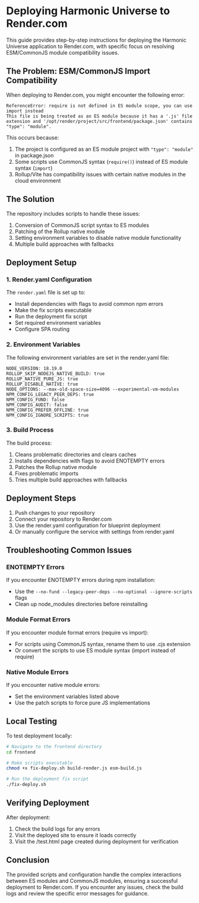 # Deploying Harmonic Universe to Render.com

This guide provides step-by-step instructions for deploying the Harmonic Universe application to Render.com, with specific focus on resolving ESM/CommonJS module compatibility issues.

## The Problem: ESM/CommonJS Import Compatibility

When deploying to Render.com, you might encounter the following error:

```
ReferenceError: require is not defined in ES module scope, you can use import instead
This file is being treated as an ES module because it has a '.js' file extension and '/opt/render/project/src/frontend/package.json' contains "type": "module".
```

This occurs because:

1. The project is configured as an ES module project with `"type": "module"` in package.json
2. Some scripts use CommonJS syntax (`require()`) instead of ES module syntax (`import`)
3. Rollup/Vite has compatibility issues with certain native modules in the cloud environment

## The Solution

The repository includes scripts to handle these issues:

1. Conversion of CommonJS script syntax to ES modules
2. Patching of the Rollup native module
3. Setting environment variables to disable native module functionality
4. Multiple build approaches with fallbacks

## Deployment Setup

### 1. Render.yaml Configuration

The `render.yaml` file is set up to:

- Install dependencies with flags to avoid common npm errors
- Make the fix scripts executable
- Run the deployment fix script
- Set required environment variables
- Configure SPA routing

### 2. Environment Variables

The following environment variables are set in the render.yaml file:

```
NODE_VERSION: 18.19.0
ROLLUP_SKIP_NODEJS_NATIVE_BUILD: true
ROLLUP_NATIVE_PURE_JS: true
ROLLUP_DISABLE_NATIVE: true
NODE_OPTIONS: --max-old-space-size=4096 --experimental-vm-modules
NPM_CONFIG_LEGACY_PEER_DEPS: true
NPM_CONFIG_FUND: false
NPM_CONFIG_AUDIT: false
NPM_CONFIG_PREFER_OFFLINE: true
NPM_CONFIG_IGNORE_SCRIPTS: true
```

### 3. Build Process

The build process:

1. Cleans problematic directories and clears caches
2. Installs dependencies with flags to avoid ENOTEMPTY errors
3. Patches the Rollup native module
4. Fixes problematic imports
5. Tries multiple build approaches with fallbacks

## Deployment Steps

1. Push changes to your repository
2. Connect your repository to Render.com
3. Use the render.yaml configuration for blueprint deployment
4. Or manually configure the service with settings from render.yaml

## Troubleshooting Common Issues

### ENOTEMPTY Errors

If you encounter ENOTEMPTY errors during npm installation:

- Use the `--no-fund --legacy-peer-deps --no-optional --ignore-scripts` flags
- Clean up node_modules directories before reinstalling

### Module Format Errors

If you encounter module format errors (require vs import):

- For scripts using CommonJS syntax, rename them to use .cjs extension
- Or convert the scripts to use ES module syntax (import instead of require)

### Native Module Errors

If you encounter native module errors:

- Set the environment variables listed above
- Use the patch scripts to force pure JS implementations

## Local Testing

To test deployment locally:

```bash
# Navigate to the frontend directory
cd frontend

# Make scripts executable
chmod +x fix-deploy.sh build-render.js esm-build.js

# Run the deployment fix script
./fix-deploy.sh
```

## Verifying Deployment

After deployment:

1. Check the build logs for any errors
2. Visit the deployed site to ensure it loads correctly
3. Visit the /test.html page created during deployment for verification

## Conclusion

The provided scripts and configuration handle the complex interactions between ES modules and CommonJS modules, ensuring a successful deployment to Render.com. If you encounter any issues, check the build logs and review the specific error messages for guidance.
